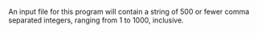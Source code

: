 An input file for this program will contain a string of 500 or fewer comma separated integers, ranging from 1 to 1000, inclusive.